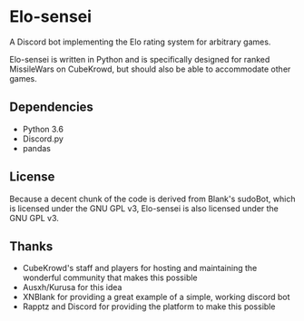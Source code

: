 # Elo-sensei

A Discord bot implementing the Elo rating system for arbitrary games.

Elo-sensei is written in Python and is specifically designed for ranked
MissileWars on CubeKrowd, but should also be able to accommodate other
games.

## Dependencies
* Python 3.6
* Discord.py
* pandas

## License
Because a decent chunk of the code is derived from Blank's sudoBot,
which is licensed under the GNU GPL v3, Elo-sensei is also licensed
under the GNU GPL v3.

## Thanks
* CubeKrowd's staff and players for hosting and maintaining
the wonderful community that makes this possible
* Ausxh/Kurusa for this idea
* XNBlank for providing a great example of a simple, working discord bot
* Rapptz and Discord for providing the platform to make this possible

